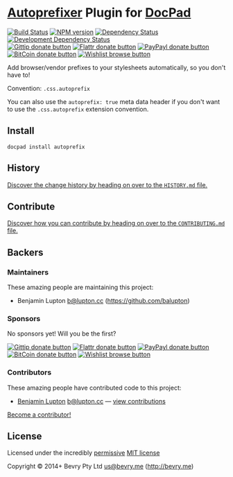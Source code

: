# [Autoprefixer](https://npmjs.org/package/autoprefixer) Plugin for [DocPad](http://docpad.org)

<!-- BADGES/ -->

[![Build Status](http://img.shields.io/travis-ci/docpad/docpad-plugin-autoprefix.png?branch=master)](http://travis-ci.org/docpad/docpad-plugin-autoprefix "Check this project's build status on TravisCI")
[![NPM version](http://badge.fury.io/js/docpad-plugin-autoprefix.png)](https://npmjs.org/package/docpad-plugin-autoprefix "View this project on NPM")
[![Dependency Status](https://david-dm.org/docpad/docpad-plugin-autoprefix.png?theme=shields.io)](https://david-dm.org/docpad/docpad-plugin-autoprefix)
[![Development Dependency Status](https://david-dm.org/docpad/docpad-plugin-autoprefix/dev-status.png?theme=shields.io)](https://david-dm.org/docpad/docpad-plugin-autoprefix#info=devDependencies)<br/>
[![Gittip donate button](http://img.shields.io/gittip/docpad.png)](https://www.gittip.com/docpad/ "Donate weekly to this project using Gittip")
[![Flattr donate button](http://img.shields.io/flattr/donate.png?color=yellow)](http://flattr.com/thing/344188/balupton-on-Flattr "Donate monthly to this project using Flattr")
[![PayPayl donate button](http://img.shields.io/paypal/donate.png?color=yellow)](https://www.paypal.com/cgi-bin/webscr?cmd=_s-xclick&hosted_button_id=QB8GQPZAH84N6 "Donate once-off to this project using Paypal")
[![BitCoin donate button](http://img.shields.io/bitcoin/donate.png?color=yellow)](https://coinbase.com/checkouts/9ef59f5479eec1d97d63382c9ebcb93a "Donate once-off to this project using BitCoin")
[![Wishlist browse button](http://img.shields.io/wishlist/browse.png?color=yellow)](http://amzn.com/w/2F8TXKSNAFG4V "Buy an item on our wishlist for us")

<!-- /BADGES -->


Add browser/vendor prefixes to your stylesheets automatically, so you don't have to!

Convention:  `.css.autoprefix`

You can also use the `autoprefix: true` meta data header if you don't want to use the `.css.autoprefix` extension convention.


## Install

```
docpad install autoprefix
```

<!-- HISTORY/ -->

## History
[Discover the change history by heading on over to the `HISTORY.md` file.](https://github.com/docpad/docpad-plugin-autoprefix/blob/master/HISTORY.md#files)

<!-- /HISTORY -->


<!-- CONTRIBUTE/ -->

## Contribute

[Discover how you can contribute by heading on over to the `CONTRIBUTING.md` file.](https://github.com/docpad/docpad-plugin-autoprefix/blob/master/CONTRIBUTING.md#files)

<!-- /CONTRIBUTE -->


<!-- BACKERS/ -->

## Backers

### Maintainers

These amazing people are maintaining this project:

- Benjamin Lupton <b@lupton.cc> (https://github.com/balupton)

### Sponsors

No sponsors yet! Will you be the first?

[![Gittip donate button](http://img.shields.io/gittip/docpad.png)](https://www.gittip.com/docpad/ "Donate weekly to this project using Gittip")
[![Flattr donate button](http://img.shields.io/flattr/donate.png?color=yellow)](http://flattr.com/thing/344188/balupton-on-Flattr "Donate monthly to this project using Flattr")
[![PayPayl donate button](http://img.shields.io/paypal/donate.png?color=yellow)](https://www.paypal.com/cgi-bin/webscr?cmd=_s-xclick&hosted_button_id=QB8GQPZAH84N6 "Donate once-off to this project using Paypal")
[![BitCoin donate button](http://img.shields.io/bitcoin/donate.png?color=yellow)](https://coinbase.com/checkouts/9ef59f5479eec1d97d63382c9ebcb93a "Donate once-off to this project using BitCoin")
[![Wishlist browse button](http://img.shields.io/wishlist/browse.png?color=yellow)](http://amzn.com/w/2F8TXKSNAFG4V "Buy an item on our wishlist for us")

### Contributors

These amazing people have contributed code to this project:

- [Benjamin Lupton](https://github.com/balupton) <b@lupton.cc> — [view contributions](https://github.com/docpad/docpad-plugin-autoprefix/commits?author=balupton)

[Become a contributor!](https://github.com/docpad/docpad-plugin-autoprefix/blob/master/CONTRIBUTING.md#files)

<!-- /BACKERS -->


<!-- LICENSE/ -->

## License

Licensed under the incredibly [permissive](http://en.wikipedia.org/wiki/Permissive_free_software_licence) [MIT license](http://creativecommons.org/licenses/MIT/)

Copyright &copy; 2014+ Bevry Pty Ltd <us@bevry.me> (http://bevry.me)

<!-- /LICENSE -->


